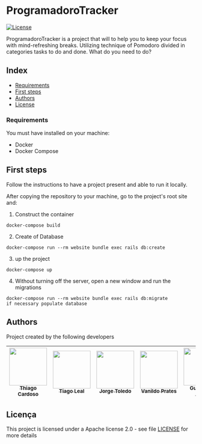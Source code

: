 # ProgramadoroTracker

[![License](https://img.shields.io/badge/License-Apache%202.0-blue.svg)](https://opensource.org/licenses/Apache-2.0)

ProgramadoroTracker is a project that will to help you to keep your focus with mind-refreshing breaks. 
Utilizing technique of Pomodoro divided in categories tasks to do and done.
What do you need to do?

## Index

- [Requirements](#requirements)
- [First steps](#first-steps)
- [Authors](#authors)
- [License](#license)

### Requirements

You must have installed on your machine:

- Docker
- Docker Compose

## First steps


Follow the instructions to have a project present and able to run it locally.

After copying the repository to your machine, go to the project's root site and:


1.  Construct the container

```
docker-compose build
```

2.  Create of Database

```
docker-compose run --rm website bundle exec rails db:create
```

3.  up the project

```
docker-compose up
```

4. Without turning off the server, open a new window and run the migrations

```
docker-compose run --rm website bundle exec rails db:migrate    
if necessary populate database

```


## Authors

Project created by the following developers

<!-- ALL-CONTRIBUTORS-LIST:START - Do not remove or modify this section -->
<!-- prettier-ignore -->
| [<img src="https://avatars1.githubusercontent.com/u/1753070?s=460&v=4" width="100px;"/><br /><sub><b>Thiago Cardoso</b></sub>](https://github.com/Thiago-Cardoso)<br /> | [<img src="https://avatars1.githubusercontent.com/u/5727529?s=460&v=4" width="100px;"/><br /><sub><b>Tiago Leal</b></sub>](https://github.com/tiagoleal)<br /> | [<img src="https://avatars0.githubusercontent.com/u/5173633?s=460&v=4" width="100px;"/><br /><sub><b>Jorge Toledo</b></sub>](https://github.com/jorgemtoledo)<br /> | [<img src="https://avatars3.githubusercontent.com/u/753592?s=460&v=4" width="100px;"/><br /><sub><b>Vanildo Prates</b></sub>](https://github.com/vprates)<br /> | [<img src="https://avatars0.githubusercontent.com/u/25970313?s=460&v=4" width="100px;"/><br /><sub><b>Guilherme Arôxa</b></sub>](https://github.com/GuilhermeAroxa)<br /> |
| :---: | :---: | :---: | :---: | :---: |

## Licença

This project is licensed under a Apache license 2.0 - see file [LICENSE](LICENSE) for more details
